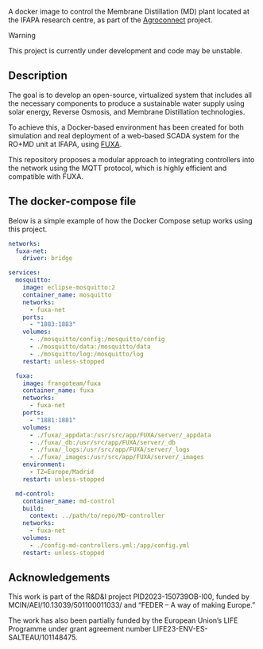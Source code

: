 A docker image to control the Membrane Distillation (MD) plant located at the IFAPA research centre, as part of the [Agroconnect](https://agroconnect.es/) project.

> [!WARNING]
> This project is currently under development and code may be unstable.

## Description

The goal is to develop an open-source, virtualized system that includes all the necessary components to produce a sustainable water supply using solar energy, Reverse Osmosis, and Membrane Distillation technologies.

To achieve this, a Docker-based environment has been created for both simulation and real deployment of a web-based SCADA system for the RO+MD unit at IFAPA, using [FUXA](https://github.com/frangoteam/FUXA).

This repository proposes a modular approach to integrating controllers into the network using the MQTT protocol, which is highly efficient and compatible with FUXA.

## The docker-compose file

Below is a simple example of how the Docker Compose setup works using this project.

```yaml
networks:
  fuxa-net:
    driver: bridge

services:
  mosquitto:
    image: eclipse-mosquitto:2
    container_name: mosquitto
    networks:
      - fuxa-net
    ports:
      - "1883:1883"
    volumes:
      - ./mosquitto/config:/mosquitto/config
      - ./mosquitto/data:/mosquitto/data
      - ./mosquitto/log:/mosquitto/log
    restart: unless-stopped

  fuxa:
    image: frangoteam/fuxa
    container_name: fuxa
    networks:
      - fuxa-net
    ports:
      - "1881:1881"
    volumes:
      - ./fuxa/_appdata:/usr/src/app/FUXA/server/_appdata
      - ./fuxa/_db:/usr/src/app/FUXA/server/_db
      - ./fuxa/_logs:/usr/src/app/FUXA/server/_logs
      - ./fuxa/_images:/usr/src/app/FUXA/server/_images
    environment:
      - TZ=Europe/Madrid
    restart: unless-stopped

  md-control:
    container_name: md-control
    build:
      context: ../path/to/repo/MD-controller
    networks:
      - fuxa-net
    volumes:
      - ./config-md-controllers.yml:/app/config.yml
    restart: unless-stopped
```

## Acknowledgements

This work is part of the R&D&I project PID2023-150739OB-I00, funded by MCIN/AEI/10.13039/501100011033/ and “FEDER – A way of making Europe.”

The work has also been partially funded by the European Union’s LIFE Programme under grant agreement number LIFE23-ENV-ES-SALTEAU/101148475.
